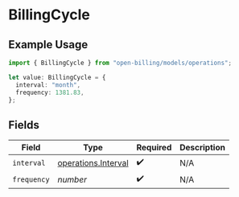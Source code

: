 # BillingCycle

## Example Usage

```typescript
import { BillingCycle } from "open-billing/models/operations";

let value: BillingCycle = {
  interval: "month",
  frequency: 1381.83,
};
```

## Fields

| Field                                                      | Type                                                       | Required                                                   | Description                                                |
| ---------------------------------------------------------- | ---------------------------------------------------------- | ---------------------------------------------------------- | ---------------------------------------------------------- |
| `interval`                                                 | [operations.Interval](../../models/operations/interval.md) | :heavy_check_mark:                                         | N/A                                                        |
| `frequency`                                                | *number*                                                   | :heavy_check_mark:                                         | N/A                                                        |